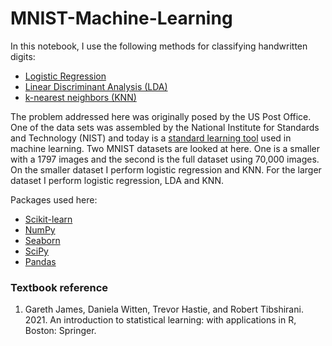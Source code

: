 # MNIST-Machine-Learning

In this notebook, I use the following methods for classifying handwritten digits: 

* [Logistic Regression](https://scikit-learn.org/stable/modules/generated/sklearn.linear_model.LogisticRegression.html)
* [Linear Discriminant Analysis (LDA)](https://scikit-learn.org/stable/modules/generated/sklearn.discriminant_analysis.LinearDiscriminantAnalysis.html)
* [k-nearest neighbors (KNN)](https://scikit-learn.org/stable/modules/generated/sklearn.neighbors.KNeighborsClassifier.html)

The problem addressed here was originally posed by the US Post Office. One of the data sets was assembled by the National Institute for Standards and Technology (NIST) and today is a [standard learning tool](https://en.wikipedia.org/wiki/MNIST_database) used in machine learning. Two MNIST datasets are looked at here. One is a smaller with a 1797 images and the second is the full dataset using 70,000 images. On the smaller dataset I perform logistic regression and KNN. For the larger dataset I perform logistic regression, LDA and KNN. 

Packages used here:
* [Scikit-learn](https://scikit-learn.org/stable/)
* [NumPy](https://numpy.org/)
* [Seaborn](https://seaborn.pydata.org/index.html)
* [SciPy](https://scipy.org/)
* [Pandas](https://pandas.pydata.org/docs/)

### Textbook reference

1. Gareth James, Daniela Witten, Trevor Hastie, and Robert Tibshirani. 2021. An introduction to statistical learning: with applications in R, Boston: Springer.
